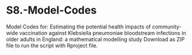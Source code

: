 # S8.-Model-Codes
Model Codes for: Estimating the potential health impacts of community-wide vaccination against Klebsiella pneumoniae bloodstream infections in older adults in England:  a mathematical modelling study
Download as ZIP file to run the script with Rproject file. 
